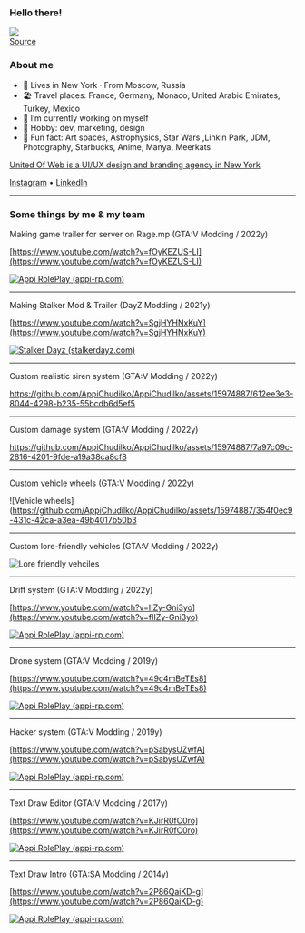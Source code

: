 ### Hello there!

![](https://i.imgur.com/LvWe8N2.gif)  
[Source](https://gfycat.com/ru/unsteadyjitteryhypsilophodon-pikachu)

### About me

- 🗽 Lives in New York · From Moscow, Russia
- 🏖 Travel places: France, Germany, Monaco, United Arabic Emirates, Turkey, Mexico
- 🔭 I’m currently working on myself
- 🎉 Hobby: dev, marketing, design
- 💖 Fun fact: Art spaces, Astrophysics, Star Wars ,Linkin Park, JDM, Photography, Starbucks, Anime, Manya, Meerkats

[United Of Web is a UI/UX design and branding
agency in New York](https://unitedofweb.com/)

[Instagram](https://www.instagram.com/appi.chudilko/) • [LinkedIn](https://www.linkedin.com/in/byappi/)

---

### Some things by me & my team

Making game trailer for server on Rage.mp (GTA:V Modding / 2022y)

[https://www.youtube.com/watch?v=fOyKEZUS-LI](https://www.youtube.com/watch?v=fOyKEZUS-LI)

[![Appi RolePlay (appi-rp.com)](https://img.youtube.com/vi/fOyKEZUS-LI/0.jpg)](http://www.youtube.com/watch?v=fOyKEZUS-LI)

---

Making Stalker Mod & Trailer (DayZ Modding / 2021y)

[https://www.youtube.com/watch?v=SgjHYHNxKuY](https://www.youtube.com/watch?v=SgjHYHNxKuY)

[![Stalker Dayz (stalkerdayz.com)](https://img.youtube.com/vi/SgjHYHNxKuY/0.jpg)](http://www.youtube.com/watch?v=SgjHYHNxKuY)

---

Custom realistic siren system (GTA:V Modding / 2022y)

https://github.com/AppiChudilko/AppiChudilko/assets/15974887/612ee3e3-8044-4298-b235-55bcdb6d5ef5

---

Custom damage system (GTA:V Modding / 2022y)

https://github.com/AppiChudilko/AppiChudilko/assets/15974887/7a97c09c-2816-4201-9fde-a19a38ca8cf8

---

Custom vehicle wheels (GTA:V Modding / 2022y)

![Vehicle wheels](https://github.com/AppiChudilko/AppiChudilko/assets/15974887/354f0ec9-431c-42ca-a3ea-49b4017b50b3

---

Custom lore-friendly vehicles (GTA:V Modding / 2022y)

![Lore friendly vehciles](https://github.com/AppiChudilko/AppiChudilko/assets/15974887/9e07bb95-504f-4266-9b2d-28c31820ce70)

---

Drift system (GTA:V Modding / 2022y)

[https://www.youtube.com/watch?v=IIZy-Gni3yo](https://www.youtube.com/watch?v=fIIZy-Gni3yo)

[![Appi RolePlay (appi-rp.com)](https://img.youtube.com/vi/IIZy-Gni3yo/0.jpg)](http://www.youtube.com/watch?v=IIZy-Gni3yo)

---

Drone system (GTA:V Modding / 2019y)

[https://www.youtube.com/watch?v=49c4mBeTEs8](https://www.youtube.com/watch?v=49c4mBeTEs8)

[![Appi RolePlay (appi-rp.com)](https://img.youtube.com/vi/49c4mBeTEs8/0.jpg)](http://www.youtube.com/watch?v=49c4mBeTEs8)

---

Hacker system (GTA:V Modding / 2019y)

[https://www.youtube.com/watch?v=pSabysUZwfA](https://www.youtube.com/watch?v=pSabysUZwfA)

[![Appi RolePlay (appi-rp.com)](https://img.youtube.com/vi/pSabysUZwfA/0.jpg)](http://www.youtube.com/watch?v=pSabysUZwfA)

---

Text Draw Editor (GTA:V Modding / 2017y)

[https://www.youtube.com/watch?v=KJirR0fC0ro](https://www.youtube.com/watch?v=KJirR0fC0ro)

[![Appi RolePlay (appi-rp.com)](https://img.youtube.com/vi/KJirR0fC0ro/0.jpg)](http://www.youtube.com/watch?v=KJirR0fC0ro)

---

Text Draw Intro (GTA:SA Modding / 2014y)

[https://www.youtube.com/watch?v=2P86QaiKD-g](https://www.youtube.com/watch?v=2P86QaiKD-g)

[![Appi RolePlay (appi-rp.com)](https://img.youtube.com/vi/2P86QaiKD-g/0.jpg)](http://www.youtube.com/watch?v=2P86QaiKD-g)



